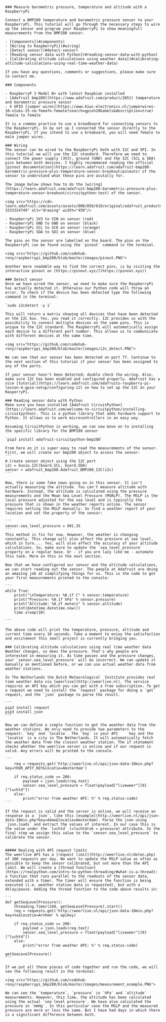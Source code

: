     ### Measure barometric pressure, temperature and altitude with a RaspberryPi

    Connect a BMP280 temperature and barometric pressure sensor to your RaspberryPi. This tutorial will go through the necessary steps to wire up the sensor and program your RaspberryPi to show meaningfull measurements from the BMP280 sensor.

    - [Components](#components)
    - [Wiring to RaspberryPi](#wiring)
    - [Detect sensor](#detect-sensor)
    - [Reading sensor data with Python](#reading-sensor-data-with-python)
    - [Calibrating altitude calculations using weather data](#calibrating-altitude-calculations-using-real-time-weather-data)

    If you have any questions, comments or suggestions, please make sure to contact me. 

    ### Components

    - RaspberryP 3 Model B+ with latest Raspbian installed
    - [Adafruit bmp280](https://www.adafruit.com/product/2651) temperature and barometric pressure sensor
    - 4 GPIO [jumper wires](https://www.kiwi-electronics.nl/jumperwires-10-stuks-15-cm-femafe-female?search=gpio%20kabels&description=true) female to female

    It is a common practice to use a breadboard for connecting sensors to the RaspberryPi. In my set up I connected the sensor directly to the RaspberryPi. If you intend to use a breaboard, you will need female to male jumper wires. 

    ### Wiring
    The sensor can be wired to the RaspberryPi both with I2C and SPI. In this tutorial we will use the I2C standard. Therefore we need to connect the power supply (3V3), ground (GND) and the I2C (SCL & SDA) pins between both devices. I highly recommened reading the official [pinout documentation](https://learn.adafruit.com/adafruit-bmp280-barometric-pressure-plus-temperature-sensor-breakout/pinouts) of the sensor to understand what these pins are acutally for.

    The image below shows how to do the [wiring](https://learn.adafruit.com/adafruit-bmp280-barometric-pressure-plus-temperature-sensor-breakout/circuitpython-test) of the sensor.

    <img src="https://cdn-learn.adafruit.com/assets/assets/000/058/619/original/adafruit_products_raspi_bmp280_i2c_bb.png?1533324749" alt="drawing" width="450"/>

    - RaspberryPi 3V3 to VIN on sensor (red)
    - RaspberryPi GND to GND on sensor (black)
    - RaspberryPi SCL to SCK on sensor (orange)
    - RaspberryPi SDA to SDI on sensor (blue)

    The pins on the sensor are labelled on the board. The pins on the RaspberryPi can be found using the `pinout` command in the terminal. 

    <img src="https://github.com/codehub-rony/raspberrypi_bmp280/blob/master/images/pinout.PNG">

    Another more readable way to find the correct pins, is by visiting the interactive pinout on [https://pinout.xyz/](https://pinout.xyz/)

    ### Detect sensor
    Once we have wired the sensor, we need to make sure the RaspberryPi has actually detected it. Otherwise our Python code will throw an error. To check if the device has been detected type the following command in the terminal:

    `sudo i2cdetect -y 1` 

    This will return a matrix showing all devices that have been detected on the I2C bus. Yes, you read it correctly. I2C provides us with the possibility to connect multiple devices on the same pins. This is unique to the I2C standard. The RaspberryPi will automatically assign each device to a different port number. This allows us to communicate with different devices at the same time. 

    <img src="https://github.com/codehub-rony/raspberrypi_bmp280/blob/master/images/i2c_detect.PNG">

    We can see that our sensor has been detected on port 77. Continue to the next section of this tutorial if your sensor has been assigned to any of the ports.

    If your sensor hasn't been detected; double check the wiring. Also, make sure I2C has been enabled and configured properly. Adafruit has a nice [tutorial](https://learn.adafruit.com/adafruits-raspberry-pi-lesson-4-gpio-setup/configuring-i2) on how to set up the I2C on your RasperryPi. 

    ### Reading sensor data with Python
    Make sure you have installed [Adafruit CircuitPython](https://learn.adafruit.com/welcome-to-circuitpython/installing-circuitpython). This is a python library that adds hardware support to Python. It allows us to work microcontrollers in an easy way. 

    Assuming CircuitPython is working, we can now move on to installing the specific library for the BMP280 sensor

    `pip3 install adafruit-circuitpython-bmp280`

    From here on it is super easy to read the measurements of the sensor. First, we will create our bmp280 object to access the sensor:
    ``` 
    # Create sensor object using the I2C port
    i2c = busio.I2C(board.SCL, board.SDA)
    sensor = adafruit_bmp280.Adafruit_BMP280_I2C(i2c)
    ``` 

    Now, there is some fake news going on in this sensor. It isn't actually measuring the altitude. You can't measure altitude with hardware. Instead, the altitude is calculated using the pressure measurements and the Mean Sea Level Pressure (MSRLP). The MSLP is the local pressure adjusted for the sea level and is typically the pressure that is shown in the weather reports online. The sensor requires setting the MSLP manually. So find a weather report of your location and set the property of the sensor:

    ```
    sensor.sea_level_pressure = 991.35 
    ```
    This method is fin for now. However, the weather is changing constantly. This change will also affect the pressure at sea level, which in turn.... Yes, will also affect the accuracy of your altitude calculations. So, make sure to update the `sea_level_pressure` property on a regular base. Or - if you are lazy like me - automate this task. More on this in the next section.

    Now that we have configured our sensor and the altitude calculations, we can start reading out the sensor. The people at Adafruit are doing an amazing job at simplifying things for us. This is the code to get your first measurements printed to the console:

    ```
    while True:
        print("\nTemperature: %0.1f C" % sensor.temperature)
        print("Pressure: %0.1f hPa" % sensor.pressure)
        print("Altitude: %0.2f meters" % sensor.altitude)
        print(datetime.datetime.now())
        time.sleep(10)

    ```

    The above code will print the temperature, pressure, altitude and current time every 10 seconds. Take a moment to enjoy the satisfaction and excitement this small project is currently bringing you. 

    ### Calibrating altitude calculations using real time weather data
    Weather changes, so does the pressure. That's why people are interested in measuring it. As time passes and the pressure changes, your `sensor.sea_level_pressure` will be incorrect. We can update it manually as mentioned before, or we can use actual weather data from weather stations.

    In The Netherlands the Dutch Meteorological  Institute provides real time weather data via [weerlive](http://weerlive.nl). The service requires an API key which you can get with a free subscription. To get a request we need to install the `request` package for doing a `get` request, and the `json` package to parse the result.

    ```
    pip3 install request 
    pip3 install json
    ``` 

    Now we can define a simple function to get the weather data from the weather stations. We only need to provide two parameters to the request: `key` and `locatie`. The `key` is your API     key and the `locatie` is a city in The Netherlands. It will automatically fetch the weather data from the closest weather station. The if statement checks whether the weerlive server is online and if our request is valid. Any errors will be printed to the console. 

    ```
        req = requests.get('http://weerlive.nl/api/json-data-10min.php?key=YOUR_APIY_KEY&locatie=Amsterdam')

        if req.status_code == 200:
            payload = json.loads(req.text)
            sensor.sea_level_pressure = float(payload["liveweer"][0]["luchtd"])
        else:
            print("error from weather API: %" % req.status-code)
    ```

    If the request is valid and the server is online, we will receive an response as a `json`, like this [example](http://weerlive.nl/api/json-data-10min.php?key=demo&locatie=Amsterdam). Parse the json using `json.loads` and extract the values of interest. In our case this is the value under the `luchtd` (=luchtdruk = pressure) attribute. In the final step we assign this value to the `sensor.sea_level_pressure` to calibrate the sensor. 


    ##### Dealing with API request limits
    The weerlive API has a [request limit](http://weerlive.nl/delen.php) of 300 requests per day. We want to update the MSLP value as often as possible to keep the sensor calibrated, but not more than the API limit. We will create a [thread function](https://realpython.com/intro-to-python-threading/#what-is-a-thread): a function that runs parallel to the readouts of the sensor data, extended with a timer. The timer will ensure the function is being executed (i.e. weather station data is requested), but with a delay/pause. Adding the thread function to the code above results in:

    ```
    def getSeaLevelPressure():
        threading.Timer(240, getSeaLevelPressure).start()
        req = requests.get('http://weerlive.nl/api/json-data-10min.php?key=%s&locatie=Arnhem' % apikey)

        if req.status_code == 200:
            payload = json.loads(req.text)
            sensor.sea_level_pressure = float(payload["liveweer"][0]["luchtd"])
        else:
            print("error from weather API: %" % req.status-code)

    getSeaLevelPressure()
    ```

    If we put all these pieces of code together and run the code, we will see the following result in the terminal:

    <img src="https://github.com/codehub-rony/raspberrypi_bmp280/blob/master/images/measurement_example.PNG">

    We can see the `temperature`, `pressure` in `hPa` and `altitude` measurements. However, this time, the altitude has been calculated using the actual `sea level pressure`. We have also calculated the pressure in `mmHg`. In this particular case the MSLP and the measured pressure are more or less the same. But I have had days in which there is a significant difference between both.

